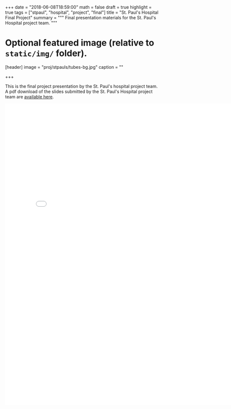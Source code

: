 +++
date = "2018-06-08T18:59:00"
math = false
draft = true
highlight = true
tags = ["stpaul", "hospital", "project", "final"]
title = "St. Paul's Hospital Final Project"
summary = """
Final presentation materials for the St. Paul's Hospital project team. 
"""


# Optional featured image (relative to `static/img/` folder).
[header]
image = "proj/stpauls/tubes-bg.jpg"
caption = ""

+++


This is the final project presentation by the St. Paul's hospital project
team. A pdf download of the slides submitted by the St. Paul's Hospital project
team are [available here](../../finalpres/stpauls-slides.pdf).

<embed src="../../finalpres/stpauls-slides.pdf" width="800px" height="975px" />

